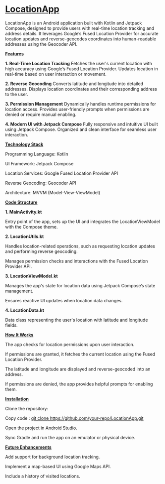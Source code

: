 

# <u>LocationApp </u>

LocationApp is an Android application built with Kotlin and Jetpack Compose, designed to provide users with real-time location tracking and address details. It leverages Google’s Fused Location Provider for accurate location updates and reverse-geocodes coordinates into human-readable addresses using the Geocoder API.

**<u>Features</u>**

**1. Real-Time Location Tracking**
Fetches the user's current location with high accuracy using Google’s Fused Location Provider.
Updates location in real-time based on user interaction or movement.

**2. Reverse Geocoding**
Converts latitude and longitude into detailed addresses.
Displays location coordinates and their corresponding address to the user.

**3. Permission Management**
Dynamically handles runtime permissions for location access.
Provides user-friendly prompts when permissions are denied or require manual enabling.

**4. Modern UI with Jetpack Compose**
Fully responsive and intuitive UI built using Jetpack Compose.
Organized and clean interface for seamless user interaction.

**<u>Technology Stack</u>**

Programming Language: Kotlin

UI Framework: Jetpack Compose

Location Services: Google Fused Location Provider API

Reverse Geocoding: Geocoder API

Architecture: MVVM (Model-View-ViewModel)

**<u>Code Structure</u>**

**1. MainActivity.kt**

Entry point of the app, sets up the UI and integrates the LocationViewModel with the Compose theme.

**2. LocationUtils.kt**

Handles location-related operations, such as requesting location updates and performing reverse geocoding.

Manages permission checks and interactions with the Fused Location Provider API.

**3. LocationViewModel.kt**

Manages the app's state for location data using Jetpack Compose’s state management.

Ensures reactive UI updates when location data changes.

**4. LocationData.kt**

Data class representing the user's location with latitude and longitude fields.

**<u>How It Works</u>**

The app checks for location permissions upon user interaction.

If permissions are granted, it fetches the current location using the Fused Location Provider.

The latitude and longitude are displayed and reverse-geocoded into an address.

If permissions are denied, the app provides helpful prompts for enabling them.

**<u>Installation</u>**

Clone the repository:

Copy code : <u>git clone https://github.com/your-repo/LocationApp.git</u>

Open the project in Android Studio.

Sync Gradle and run the app on an emulator or physical device.

**<u>Future Enhancements</u>**

Add support for background location tracking.

Implement a map-based UI using Google Maps API.

Include a history of visited locations.
